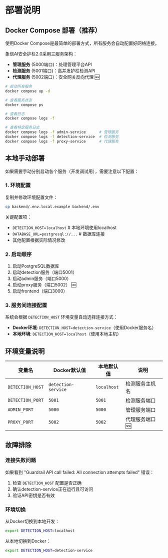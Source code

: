 # 部署说明

## Docker Compose 部署（推荐）

使用Docker Compose是最简单的部署方式，所有服务会自动配置好网络连接。

象信AI安全护栏2.0采用三服务架构：
- **管理服务** (5000端口)：处理管理平台API 
- **检测服务** (5001端口)：高并发护栏检测API
- **代理服务** (5002端口)：安全网关反向代理 🆕

```bash
# 启动所有服务
docker compose up -d

# 查看服务状态
docker compose ps

# 查看日志
docker compose logs -f

# 查看特定服务日志
docker compose logs -f admin-service      # 管理服务
docker compose logs -f detection-service  # 检测服务
docker compose logs -f proxy-service      # 代理服务
```

## 本地手动部署

如果需要手动分别启动各个服务（开发调试用），需要注意以下配置：

### 1. 环境配置

复制并修改环境配置文件：

```bash
cp backend/.env.local.example backend/.env
```

关键配置项：
- `DETECTION_HOST=localhost`  # 本地环境使用localhost
- `DATABASE_URL=postgresql://...`  # 数据库连接
- 其他配置根据实际情况修改

### 2. 启动顺序

1. 启动PostgreSQL数据库
2. 启动detection服务（端口5001）
3. 启动admin服务（端口5000）
4. 启动proxy服务（端口5002） 🆕
5. 启动frontend（端口3000）

### 3. 服务间连接配置

系统会根据 `DETECTION_HOST` 环境变量自动选择连接方式：

- **Docker环境**: `DETECTION_HOST=detection-service`（使用Docker服务名）
- **本地环境**: `DETECTION_HOST=localhost`（使用本地主机）

## 环境变量说明

| 变量名 | Docker默认值 | 本地默认值 | 说明 |
|-------|-------------|-----------|------|
| `DETECTION_HOST` | `detection-service` | `localhost` | 检测服务主机名 |
| `DETECTION_PORT` | `5001` | `5001` | 检测服务端口 |
| `ADMIN_PORT` | `5000` | `5000` | 管理服务端口 |
| `PROXY_PORT` | `5002` | `5002` | 代理服务端口 🆕 |

## 故障排除

### 连接失败问题

如果看到 "Guardrail API call failed: All connection attempts failed" 错误：

1. 检查 `DETECTION_HOST` 配置是否正确
2. 确认detection-service正在运行且可访问
3. 验证API密钥是否有效

### 环境切换

从Docker切换到本地开发：
```bash
export DETECTION_HOST=localhost
```

从本地切换到Docker：
```bash
export DETECTION_HOST=detection-service
```